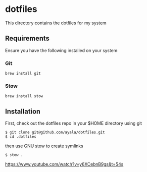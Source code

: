 # dotfiles

This directory contains the dotfiles for my system

## Requirements

Ensure you have the following installed on your system

### Git
```
brew install git
```

### Stow
```
brew install stow
```

## Installation

First, check out the dotfiles repo in your $HOME directory using git
```
$ git clone git@github.com/ayala/dotfiles.git
$ cd .dotfiles
```
then use GNU stow to create symlinks
```
$ stow .
```

https://www.youtube.com/watch?v=y6XCebnB9gs&t=54s
